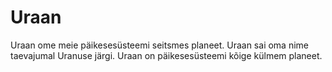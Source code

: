 # Uraan

Uraan ome meie päikesesüsteemi seitsmes planeet. Uraan sai oma nime taevajumal
Uranuse järgi. Uraan on päikesesüsteemi kõige külmem planeet.
